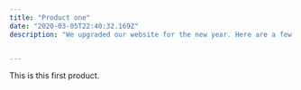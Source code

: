 ```yaml
---
title: "Product one"
date: "2020-03-05T22:40:32.169Z"
description: "We upgraded our website for the new year. Here are a few of the things that we were thinking about while we did the redesign."


---
```

This is this first product.